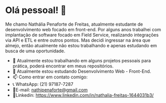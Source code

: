 # Olá pessoal! 👋

Me chamo Nathália Penaforte de Freitas, atualmente estudante de desenvolvimento web focado em front-end.
Por alguns anos trabalhei com implantação de software focado em Field Service, realizando integrações via API e ETL e entre outros pontos.
Mas decidi ingressar na área que almejo, então atualmente não estou trabalhando e apenas estudando em busca de uma oportunidade.


- 🔭 Atualmente estou trabalhando em alguns projetos pessoais para prática, poderá encontrar em meus repositórios.
- 🌱 Atualmente estou estudando Desenvolvimento Web - Front-End.
- 📫 Como entrar em contato comigo:
- 📞 WhatsApp: (21) 97187-7287
- 📧E-mail: nathipenaforte@gmail.com
- 📌Linkedin: https://www.linkedin.com/in/nathalia-freitas-1644031b3/
